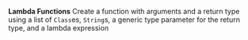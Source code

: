 **Lambda Functions**
Create a function with arguments and a return type using a list of `Class`es, `String`s, a generic type parameter for the return type, and a lambda expression
